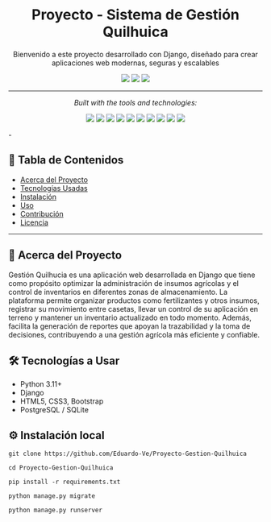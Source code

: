 <h1 align="center">Proyecto - Sistema de Gestión Quilhuica
</h1>
<p align="center">Bienvenido a este proyecto desarrollado con Django, diseñado para crear aplicaciones web modernas, seguras y escalables
<i></i></P>


<p align="center">
  <img src="https://img.shields.io/github/last-commit/Eduardo-Ve/Proyecto-Gestion-Quilhuica?color=blue&label=last%20commit&logo=github&style=flat" />
  <img src="https://img.shields.io/github/languages/top/Eduardo-Ve/Proyecto-Gestion-Quilhuica??logo=python&logoColor=white&label=Python" />
  <img src="https://img.shields.io/github/languages/count/Eduardo-Ve/Proyecto-Gestion-Quilhuica??color=blue&label=languages" />
</p>

---

<p align="center"><i>Built with the tools and technologies:</i></p>

<p align="center">
  <img src="https://img.shields.io/badge/Python-3776AB?logo=python&logoColor=white" />
  <img src="https://img.shields.io/badge/Django-092E20?logo=django&logoColor=white" />
  <img src="https://img.shields.io/badge/HTML5-E34F26?logo=html5&logoColor=white" />
  <img src="https://img.shields.io/badge/CSS3-1572B6?logo=css3&logoColor=white" />
  <img src="https://img.shields.io/badge/Bootstrap-7952B3?logo=bootstrap&logoColor=white" />
  <img src="https://img.shields.io/badge/JavaScript-F7DF1E?logo=javascript&logoColor=black" />
  <img src="https://img.shields.io/badge/PostgreSQL-4169E1?logo=postgresql&logoColor=white" />
  <img src="https://img.shields.io/badge/SQLite-003B57?logo=sqlite&logoColor=white" />
  <img src="https://img.shields.io/badge/Git-F05032?logo=git&logoColor=white" />
  <img src="https://img.shields.io/badge/GitHub_Actions-2088FF?logo=github-actions&logoColor=white" />
</p>
-

## 📑 Tabla de Contenidos
- [Acerca del Proyecto](#-acerca-del-proyecto)
- [Tecnologías Usadas](#-tecnologías-usadas)
- [Instalación](#-instalación)
- [Uso](#-uso)
- [Contribución](#-contribución)
- [Licencia](#-licencia)

---

## 📖 Acerca del Proyecto
Gestión Quilhucia es una aplicación web desarrollada en Django que tiene como propósito optimizar la administración de insumos agrícolas y el control de inventarios en diferentes zonas de almacenamiento. La plataforma permite organizar productos como fertilizantes y otros insumos, registrar su movimiento entre casetas, llevar un control de su aplicación en terreno y mantener un inventario actualizado en todo momento. Además, facilita la generación de reportes que apoyan la trazabilidad y la toma de decisiones, contribuyendo a una gestión agrícola más eficiente y confiable.  

## 🛠 Tecnologías a Usar
- Python 3.11+  
- Django  
- HTML5, CSS3, Bootstrap  
- PostgreSQL / SQLite  

## ⚙️ Instalación local
```git clone https://github.com/Eduardo-Ve/Proyecto-Gestion-Quilhuica```

```cd Proyecto-Gestion-Quilhuica```

```pip install -r requirements.txt```

```python manage.py migrate```

```python manage.py runserver ```
